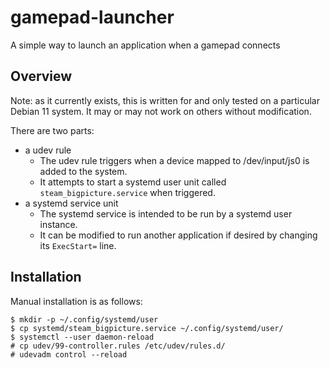# gamepad-launcher
A simple way to launch an application when a gamepad connects

## Overview
Note: as it currently exists, this is written for and only tested on a particular Debian 11 system. It may or may not work on others without modification.

There are two parts: 
* a udev rule
  * The udev rule triggers when a device mapped to /dev/input/js0 is added to the system.
  * It attempts to start a systemd user unit called `steam_bigpicture.service` when triggered.
* a systemd service unit
  * The systemd service is intended to be run by a systemd user instance.
  * It can be modified to run another application if desired by changing its `ExecStart=` line.

## Installation
Manual installation is as follows:
```shell
$ mkdir -p ~/.config/systemd/user
$ cp systemd/steam_bigpicture.service ~/.config/systemd/user/
$ systemctl --user daemon-reload
# cp udev/99-controller.rules /etc/udev/rules.d/
# udevadm control --reload
```

